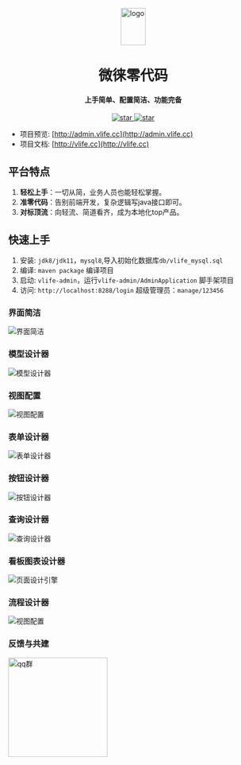 <p align="center">
	<img alt="logo" src="https://gitee.com/wwwlike/vlife/raw/master/docs/static/logo1.jpg" width="50" height="75">
</p>
<h1 align="center">微徕零代码</h1>
<h4 align="center">上手简单、配置简洁、功能完备</h4>
<p align="center">
    <a href="https://gitee.com/wwwlike/vlife" target="_blank">
      <img src="https://gitee.com/wwwlike/vlife/badge/star.svg?theme=dark" alt="star" />
    </a>
    <a href="https://gitee.com/wwwlike/vlife" target="_blank">
      <img src="https://gitee.com/wwwlike/vlife/badge/fork.svg?theme=dark" alt="star" />
    </a>
</p>

- 项目预览:   [http://admin.vlife.cc](http://admin.vlife.cc)
- 项目文档:   [http://vlife.cc](http://vlife.cc)

## 平台特点
1. **轻松上手**：一切从简，业务人员也能轻松掌握。
2. **准零代码**：告别前端开发，复杂逻辑写java接口即可。
3. **对标顶流**：向轻流、简道看齐，成为本地化top产品。

## 快速上手
1. 安装: `jdk8/jdk11`，`mysql8`,导入初始化数据库`db/vlife_mysql.sql`
2. 编译: `maven package` 编译项目 
3. 启动: `vlife-admin`，运行`vlife-admin/AdminApplication` 脚手架项目
4. 访问: `http://localhost:8288/login` 超级管理员：`manage/123456`


### 界面简洁
![界面简洁](https://gitee.com/wwwlike/vlife/raw/master/docs/static/product1.png)
### 模型设计器
![模型设计器](https://gitee.com/wwwlike/vlife/raw/master/docs/static/modelDesign.png)
### 视图配置
![视图配置](https://gitee.com/wwwlike/vlife/raw/master/docs/static/tableDesign.png)
### 表单设计器
![表单设计器](https://gitee.com/wwwlike/vlife/raw/master/docs/static/formDesign.png)
### 按钮设计器
![按钮设计器](https://gitee.com/wwwlike/vlife/raw/master/docs/static/buttonDesign.png)
### 查询设计器
![查询设计器](https://gitee.com/wwwlike/vlife/raw/master/docs/static/condition.png)
### 看板图表设计器
![页面设计引擎](https://gitee.com/wwwlike/vlife/raw/master/docs/static/pageDesign.png)
### 流程设计器
![视图配置](https://gitee.com/wwwlike/vlife/raw/master/docs/static/flow.png)


### 反馈与共建

<div >
    <div style="display: inline-block;width:200px">
      <img style="width: 200px; height: 200px;" src="https://gitee.com/wwwlike/vlife/raw/master//docs/static/qqq.png" alt="qq群">
    </div>
</div>
